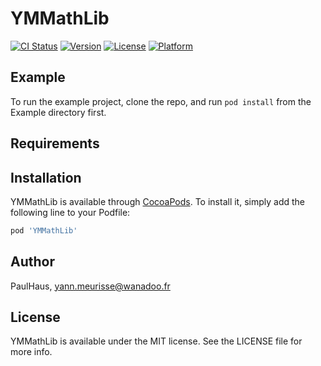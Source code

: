 # YMMathLib

[![CI Status](http://img.shields.io/travis/PaulHaus/YMMathLib.svg?style=flat)](https://travis-ci.org/PaulHaus/YMMathLib)
[![Version](https://img.shields.io/cocoapods/v/YMMathLib.svg?style=flat)](http://cocoapods.org/pods/YMMathLib)
[![License](https://img.shields.io/cocoapods/l/YMMathLib.svg?style=flat)](http://cocoapods.org/pods/YMMathLib)
[![Platform](https://img.shields.io/cocoapods/p/YMMathLib.svg?style=flat)](http://cocoapods.org/pods/YMMathLib)

## Example

To run the example project, clone the repo, and run `pod install` from the Example directory first.

## Requirements

## Installation

YMMathLib is available through [CocoaPods](http://cocoapods.org). To install
it, simply add the following line to your Podfile:

```ruby
pod 'YMMathLib'
```

## Author

PaulHaus, yann.meurisse@wanadoo.fr

## License

YMMathLib is available under the MIT license. See the LICENSE file for more info.
